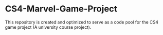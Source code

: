 # CS4-Marvel-Game-Project
This repository is created and optimized to serve as a code pool for the CS4 game project (A university course project). 
